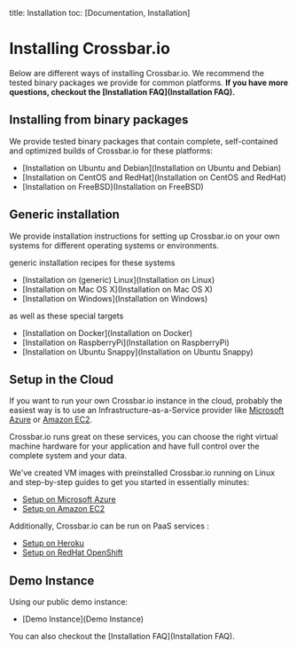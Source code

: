 title: Installation
toc: [Documentation, Installation]

# Installing Crossbar.io

Below are different ways of installing Crossbar.io. We recommend the tested binary packages we provide for common platforms. **If you have more questions, checkout the [Installation FAQ](Installation FAQ).**


## Installing from binary packages

We provide tested binary packages that contain complete, self-contained and optimized builds of Crossbar.io for these platforms:

* [Installation on Ubuntu and Debian](Installation on Ubuntu and Debian)
* [Installation on CentOS and RedHat](Installation on CentOS and RedHat)
* [Installation on FreeBSD](Installation on FreeBSD)


## Generic installation


We provide installation instructions for setting up Crossbar.io on your own systems for different operating systems or environments.

generic installation recipes for these systems

* [Installation on (generic) Linux](Installation on Linux)
* [Installation on Mac OS X](Installation on Mac OS X)
* [Installation on Windows](Installation on Windows)

as well as these special targets

* [Installation on Docker](Installation on Docker)
* [Installation on RaspberryPi](Installation on RaspberryPi)
* [Installation on Ubuntu Snappy](Installation on Ubuntu Snappy)


## Setup in the Cloud

If you want to run your own Crossbar.io instance in the cloud, probably the easiest way is to use an Infrastructure-as-a-Service provider like [Microsoft Azure](http://azure.microsoft.com/) or [Amazon EC2](http://aws.amazon.com/ec2/).

Crossbar.io runs great on these services, you can choose the right virtual machine hardware for your application and have full control over the complete system and your data.

We've created VM images with preinstalled Crossbar.io running on Linux and step-by-step guides to get you started in essentially minutes:

* [Setup on Microsoft Azure](Setup-on-Microsoft-Azure)
* [Setup on Amazon EC2](Setup-on-Amazon-EC2)

Additionally, Crossbar.io can be run on PaaS services :

* [Setup on Heroku](Setup-on-Heroku)
* [Setup on RedHat OpenShift](Setup-on-OpenShift)


## Demo Instance

Using our public demo instance:

* [Demo Instance](Demo Instance)

You can also checkout the [Installation FAQ](Installation FAQ).
